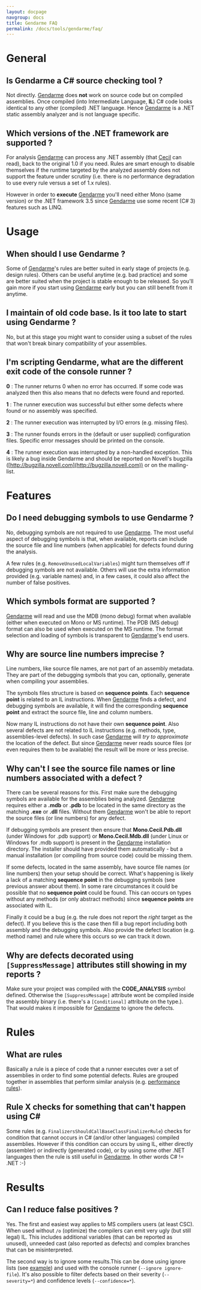 ```yaml
---
layout: docpage
navgroup: docs
title: Gendarme FAQ
permalink: /docs/tools/gendarme/faq/
---
```


General
=======

Is Gendarme a C\# source checking tool ?
----------------------------------------

Not directly. [Gendarme]({{site.github.url}}/old_site/Gendarme "Gendarme") does **not** work on source code but on compiled assemblies. Once compiled (into Intermediate Language, **IL**) C\# code looks identical to any other (compiled) .NET language. Hence [Gendarme]({{site.github.url}}/old_site/Gendarme "Gendarme") is a .NET static assembly analyzer and is not language specific.

Which versions of the .NET framework are supported ?
----------------------------------------------------

For analysis [Gendarme]({{site.github.url}}/old_site/Gendarme "Gendarme") can process any .NET assembly (that [Cecil]({{site.github.url}}/old_site/Cecil "Cecil") can read), back to the original 1.0 if you need. Rules are smart enough to disable themselves if the runtime targeted by the analyzed assembly does not support the feature under scrutiny (i.e. there is no performance degradation to use every rule versus a set of 1.x rules).

However in order to **execute** [Gendarme]({{site.github.url}}/old_site/Gendarme "Gendarme") you'll need either Mono (same version) or the .NET framework 3.5 since [Gendarme]({{site.github.url}}/old_site/Gendarme "Gendarme") use some recent (C\# 3) features such as LINQ.

Usage
=====

When should I use Gendarme ?
----------------------------

Some of [Gendarme]({{site.github.url}}/old_site/Gendarme "Gendarme")'s rules are better suited in early stage of projects (e.g. design rules). Others can be useful anytime (e.g. bad practice) and some are better suited when the project is stable enough to be released. So you'll gain more if you start using [Gendarme]({{site.github.url}}/old_site/Gendarme "Gendarme") early but you can still benefit from it anytime.

I maintain of old code base. Is it too late to start using Gendarme ?
---------------------------------------------------------------------

No, but at this stage you might want to consider using a subset of the rules that won't break binary compatibility of your assemblies.

I'm scripting Gendarme, what are the different exit code of the console runner ?
--------------------------------------------------------------------------------

**0** : The runner returns 0 when no error has occurred. If some code was analyzed then this also means that no defects were found and reported.

**1** : The runner execution was successful but either some defects where found or no assembly was specified.

**2** : The runner execution was interrupted by I/O errors (e.g. missing files).

**3** : The runner founds errors in the (default or user supplied) configuration files. Specific error messages should be printed on the console.

**4** : The runner execution was interrupted by a non-handled exception. This is likely a bug inside Gendarme and should be reported on Novell's bugzilla ([http://bugzilla.novell.com](http://bugzilla.novell.com)) or on the mailing-list.

Features
========

Do I need debugging symbols to use Gendarme ?
---------------------------------------------

No, debugging symbols are not required to use [Gendarme]({{site.github.url}}/old_site/Gendarme "Gendarme"). The most useful aspect of debugging symbols is that, when available, reports can include the source file and line numbers (when applicable) for defects found during the analysis.

A few rules (e.g. `RemoveUnusedLocalVariables`) might turn themselves off if debugging symbols are not available. Others will use the extra information provided (e.g. variable names) and, in a few cases, it could also affect the number of false positives.

Which symbols format are supported ?
------------------------------------

[Gendarme]({{site.github.url}}/old_site/Gendarme "Gendarme") will read and use the MDB (mono debug) format when available (either when executed on Mono or MS runtime). The PDB (MS debug) format can also be used when executed on the MS runtime. The format selection and loading of symbols is transparent to [Gendarme]({{site.github.url}}/old_site/Gendarme "Gendarme")'s end users.

Why are source line numbers imprecise ?
---------------------------------------

Line numbers, like source file names, are not part of an assembly metadata. They are part of the debugging symbols that you can, optionally, generate when compiling your assemblies.

The symbols files structure is based on **sequence points**. Each **sequence point** is related to an IL instructions. When [Gendarme]({{site.github.url}}/old_site/Gendarme "Gendarme") finds a defect, and debugging symbols are available, it will find the corresponding **sequence point** and extract the source file, line and column numbers.

Now many IL instructions do not have their own **sequence point**. Also several defects are not related to IL instructions (e.g. methods, type, assemblies-level defects). In such case [Gendarme]({{site.github.url}}/old_site/Gendarme "Gendarme") will *try to approximate* the location of the defect. But since [Gendarme]({{site.github.url}}/old_site/Gendarme "Gendarme") never reads source files (or even requires them to be available) the result will be more or less precise.

Why can't I see the source file names or line numbers associated with a defect ?
--------------------------------------------------------------------------------

There can be several reasons for this. First make sure the debugging symbols are available for the assemblies being analyzed. [Gendarme]({{site.github.url}}/old_site/Gendarme "Gendarme") requires either a **.mdb** or **.pdb** to be located in the same directory as the matching **.exe** or **.dll** files. Without them [Gendarme]({{site.github.url}}/old_site/Gendarme "Gendarme") won't be able to report the source files (or line numbers) for any defect.

If debugging symbols are present then ensure that **Mono.Cecil.Pdb.dll** (under Windows for .pdb support) or **Mono.Cecil.Mdb.dll** (under Linux or Windows for .mdb support) is present in the [Gendarme]({{site.github.url}}/old_site/Gendarme "Gendarme") installation directory. The installer should have provided them automatically - but a manual installation (or compiling from source code) could be missing them.

If some defects, located in the same assembly, have source file names (or line numbers) then your setup should be correct. What's happening is likely a lack of a matching **sequence point** in the debugging symbols (see previous answer about them). In some rare circumstances it could be possible that no **sequence point** could be found. This can occurs on types without any methods (or only abstract methods) since **sequence points** are associated with IL.

Finally it could be a bug (e.g. the rule does not report the *right* target as the defect). If you believe this is the case then fill a bug report including both assembly and the debugging symbols. Also provide the defect location (e.g. method name) and rule where this occurs so we can track it down.

Why are defects decorated using `[SuppressMessage]` attributes still showing in my reports ?
--------------------------------------------------------------------------------------------

Make sure your project was compiled with the **CODE\_ANALYSIS** symbol defined. Otherwise the `[SuppressMessage]` attribute wont be compiled inside the assembly binary (i.e. there's a `[Conditional]` attribute on the type.). That would makes it impossible for [Gendarme]({{site.github.url}}/old_site/Gendarme "Gendarme") to ignore the defects.

Rules
=====

What are rules
--------------

Basically a rule is a piece of code that a runner executes over a set of assemblies in order to find some potential defects. Rules are grouped together in assemblies that perform similar analysis (e.g. [performance rules]({{site.github.url}}/old_site/Gendarme.Rules.Performance "Gendarme.Rules.Performance")).

Rule X checks for something that can't happen using C\#
-------------------------------------------------------

Some rules (e.g. `FinalizersShouldCallBaseClassFinalizerRule`) checks for condition that cannot occurs in C\# (and/or other languages) compiled assemblies. However if this condition can occurs by using IL, either directly (assembler) or indirectly (generated code), or by using some other .NET languages then the rule is still useful in [Gendarme]({{site.github.url}}/old_site/Gendarme "Gendarme"). In other words C\# != .NET :-)

Results
=======

Can I reduce false positives ?
------------------------------

Yes. The first and easiest way applies to MS compilers users (at least CSC). When used without `/o` (optimize) the compilers can emit very ugly (but still legal) IL. This includes additional variables (that can be reported as unused), unneeded cast (also reported as defects) and complex branches that can be misinterpreted.

The second way is to ignore some results.This can be done using ignore lists (see [example](https://github.com/mono/mono-tools/blob/master/gendarme/self-test.ignore)) and used with the console runner (`--ignore ignore-file`). It's also possible to filter defects based on their severity (`--severity=*`) and confidence levels (`--confidence=*`).

